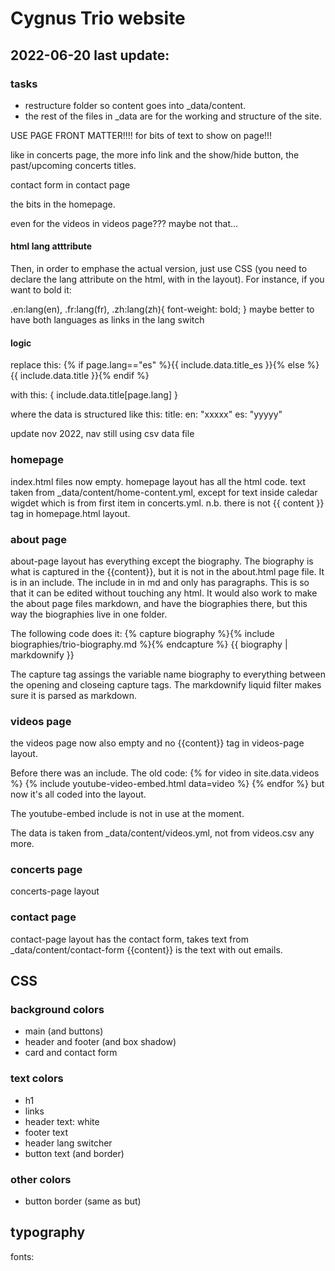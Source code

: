 # Cygnus Trio website

## 2022-06-20 last update:

### tasks

- restructure folder so content goes into _data/content.
- the rest of the files in _data are for the working and structure of the site. 


USE PAGE FRONT MATTER!!!! 
for bits of text to show on page!!!

like in concerts page, the more info link and the show/hide button, the past/upcoming concerts titles.

contact form in contact page

the bits in the homepage.

even for the videos in videos page??? maybe not that...

#### html lang atttribute

Then, in order to emphase the actual version, just use CSS (you need to declare the lang attribute on the html, with <html lang="{{ page.lang }}"> in the layout). For instance, if you want to bold it:

.en:lang(en), .fr:lang(fr), .zh:lang(zh){
    font-weight: bold;
}
 maybe better to have both languages as links in the lang switch




#### logic

replace this:
{% if page.lang=="es" %}{{ include.data.title_es }}{% else %}{{ include.data.title }}{% endif %}

with this: 
{ include.data.title[page.lang] }

where the data is structured like this:
title: 
    en: "xxxxx"
    es: "yyyyy"

update nov 2022, nav still using csv data file

### homepage

index.html files now empty. 
homepage layout has all the html code.
text taken from _data/content/home-content.yml, except for text inside caledar wigdet which is from first item in concerts.yml.
n.b. there is not {{ content }} tag in homepage.html layout.

### about page

about-page layout has everything except the biography. 
The biography is what is captured in the {{content}}, but it is not in the about.html page file. It is in an include. 
The include in in md and only has paragraphs. 
This is so that it can be edited without touching any html.
It would also work to make the about page files markdown, and have the biographies there, but this way the biographies live in one folder. 

The following code does it: 
  {% capture biography %}{% include biographies/trio-biography.md %}{% endcapture %}
  {{ biography | markdownify }}

The capture tag assings the variable name biography to everything between the opening and closeing capture tags.
The markdownify liquid filter makes sure it is parsed as markdown. 

### videos page

the videos page now also empty and no {{content}} tag in videos-page layout.

Before there was an include. The old code: 
	<!-- as an include below. hardcoded above. seems to work now? -->
	{% for video in site.data.videos %}
	{% include youtube-video-embed.html data=video %}
	{% endfor %}
but now it's all coded into the layout. 

The youtube-embed include is not in use at the moment. 

The data is taken from _data/content/videos.yml, not from videos.csv any more. 

### concerts page

concerts-page layout 


### contact page

contact-page layout has the contact form, takes text from _data/content/contact-form
{{content}} is the text with out emails. 


## CSS

### background colors

- main (and buttons)
- header and footer (and box shadow)
- card and contact form

### text colors

- h1
- links
- header text: white
- footer text 
- header lang switcher
- button text (and border)

### other colors

- button border (same as but)

## typography

fonts: 



